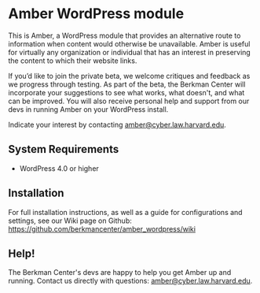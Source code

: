 Amber WordPress module
=================
This is Amber, a WordPress module that provides an alternative route to information when content would otherwise be unavailable. Amber is useful for virtually any organization or individual that has an interest in preserving the content to which their website links.

If you’d like to join the private beta, we welcome critiques and feedback as we progress through testing. As part of the beta, the Berkman Center will incorporate your suggestions to see what works, what doesn't, and what can be improved. You will also receive personal help and support from our devs in running Amber on your WordPress install.

Indicate your interest by contacting amber@cyber.law.harvard.edu.


## System Requirements ##

* WordPress 4.0 or higher

## Installation ##

For full installation instructions, as well as a guide for configurations and settings, see our Wiki page on Github: https://github.com/berkmancenter/amber_wordpress/wiki

## Help! ##
The Berkman Center's devs are happy to help you get Amber up and running. Contact us directly with questions: amber@cyber.law.harvard.edu.
